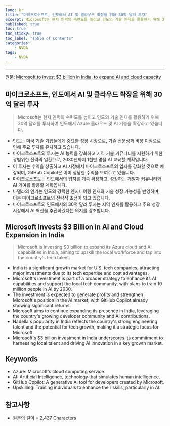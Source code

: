 ```yaml
---
lang: kr
title: "마이크로소프트, 인도에서 AI 및 클라우드 확장을 위해 30억 달러 투자"
excerpt: Microsoft는 현지 인력의 숙련도를 높이고 인도의 기술 인재를 활용하기 위해 30억 달러를 투자하여 인도에서 Azure 클라우드 및 AI 기능을 확장하고 있습니다.
published: true
toc: true
toc_sticky: true
toc_label: "Table of Contents"
categories:
    - NVDA
tags:
    - NVDA
---
```


---

  원문: [Microsoft to invest $3 billion in India, to expand AI and cloud capacity](https://www.investing.com/news/economy-news/microsoft-to-invest-3-billion-in-india-to-expand-ai-and-cloud-capacity-3799976)

## 마이크로소프트, 인도에서 AI 및 클라우드 확장을 위해 30억 달러 투자

> Microsoft는 현지 인력의 숙련도를 높이고 인도의 기술 인재를 활용하기 위해 30억 달러를 투자하여 인도에서 Azure 클라우드 및 AI 기능을 확장하고 있습니다.


- 인도는 미국 기술 기업들에게 중요한 성장 시장으로, 기술 전문성과 비용 이점으로 인해 주요 투자를 유치하고 있습니다.
- 마이크로소프트의 투자는 AI 능력을 강화하고 지역 기술 커뮤니티를 지원하기 위한 광범위한 전략의 일환으로, 2030년까지 1천만 명을 AI 교육할 계획입니다.
- 이 투자는 수익을 창출하고 AI 시장에서 마이크로소프트의 입지를 강화할 것으로 예상되며, GitHub Copilot은 이미 상당한 수익을 보여주고 있습니다.
- 마이크로소프트는 인도에서의 입지를 계속 확장하고, 성장하는 개발자 커뮤니티와 AI 기여를 활용할 계획입니다.
- 나델라의 인기는 인도의 강력한 엔지니어링 인재와 기술 성장 가능성을 반영하며, 이는 마이크로소프트의 전략적 초점이 되고 있습니다.
- 마이크로소프트의 인도에서의 30억 달러 투자는 지역 인재를 활용하고 주요 성장 시장에서 AI 혁신을 추진하겠다는 의지를 강조합니다.

## Microsoft Invests $3 Billion in AI and Cloud Expansion in India

> Microsoft is investing $3 billion to expand its Azure cloud and AI capabilities in India, aiming to upskill the local workforce and tap into the country's tech talent.


- India is a significant growth market for U.S. tech companies, attracting major investments due to its tech expertise and cost advantages.
- Microsoft's investment is part of a broader strategy to enhance its AI capabilities and support the local tech community, with plans to train 10 million people in AI by 2030.
- The investment is expected to generate profits and strengthen Microsoft's position in the AI market, with GitHub Copilot already showing significant returns.
- Microsoft aims to continue expanding its presence in India, leveraging the country's growing developer community and AI contributions.
- Nadella's popularity in India reflects the country's strong engineering talent and the potential for tech growth, making it a strategic focus for Microsoft.
- Microsoft's $3 billion investment in India underscores its commitment to harnessing local talent and driving AI innovation in a key growth market.

## Keywords

- Azure: Microsoft's cloud computing service.
- AI: Artificial Intelligence, technology that simulates human intelligence.
- GitHub Copilot: A generative AI tool for developers created by Microsoft.
- Upskilling: Training individuals to enhance their skills, particularly in AI.

## 참고사항

- 원문의 길이 = 2,437 Characters

